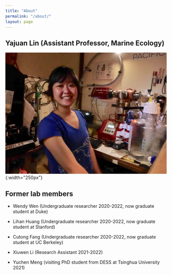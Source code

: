 ```yaml
---
title: "About"
permalink: "/about/"
layout: page
---
```


## Yajuan Lin (Assistant Professor, Marine Ecology)

![photo](assets/img/CREDITS-MAEVA-BARDY-YAJUAN-LIN-BD-1.jpeg){:width="250px"} 


## Former lab members

- Wendy Wen (Undergraduate researcher 2020-2022, now graduate student at Duke)

- Lihan Huang (Undergraduate researcher 2020-2022, now graduate student at Stanford)

- Cutong Fang (Undergraduate researcher 2020-2022, now graduate student at UC Berkeley)

- Xiuwen Li (Research Assistant 2021-2022)

- Yuchen Meng (visiting PhD student from DESS at Tsinghua University 2021)
